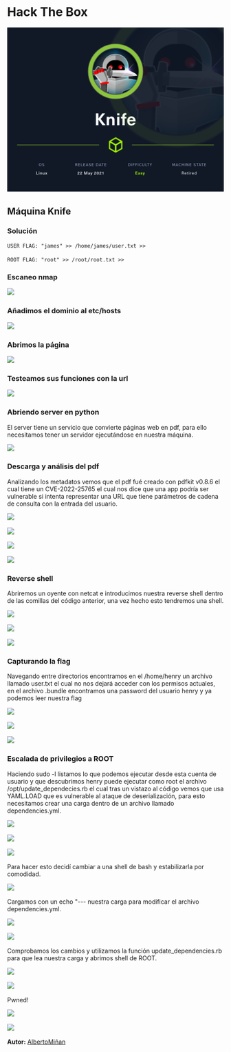 # Hack The Box
    
  

  ![](https://github.com/albertominan/Hacking/blob/f63690c6aef5ced0b87134b8e856197a3477d8aa/HackTheBox/Knife/Fotos/knife.png)
  
## Máquina Knife

  



### Solución
    
    USER FLAG: "james" >> /home/james/user.txt >> 
    
    ROOT FLAG: "root" >> /root/root.txt >> 
    
  
  
### Escaneo nmap

![](nmap.png)

### Añadimos el dominio al etc/hosts

![](redirect.png)

### Abrimos la página

![](1.png)

### Testeamos sus funciones con la url

![](2.png)

### Abriendo server en python

El server tiene un servicio que convierte páginas web en pdf, para ello necesitamos tener un servidor ejecutándose en nuestra máquina.

![](3.png)

### Descarga y análisis del pdf

Analizando los metadatos vemos que el pdf fué creado con pdfkit v0.8.6 el cual tiene un CVE-2022-25765 el cual nos dice que una app podría ser vulnerable si intenta representar una URL que tiene parámetros de cadena de consulta con la entrada del usuario.


![](4.png)

![](5.png)

![](6.png)

![](7.png)

### Reverse shell

Abriremos un oyente con netcat e introducimos nuestra reverse shell dentro de las comillas del código anterior, una vez hecho esto tendremos una shell.

![](8.png)

![](9.png)

![](10ng)

### Capturando la flag

Navegando entre directorios encontramos en el /home/henry un archivo llamado user.txt el cual no nos dejará acceder con los permisos actuales, en el archivo .bundle encontramos una password del usuario henry y ya podemos leer nuestra flag

![](11.png)

![](12.png)

![](13.png)

### Escalada de privilegios a ROOT

Haciendo sudo -l listamos lo que podemos ejecutar desde esta cuenta de usuario y que descubrimos henry puede ejecutar como root el archivo /opt/update_dependecies.rb el cual tras un vistazo al código vemos que usa YAML.LOAD que es vulnerable al ataque de deserialización, para esto necesitamos crear una carga dentro de un archivo llamado dependencies.yml.

![](14.png)

![](15.png)

![](16.png)

Para hacer esto decidí cambiar a una shell de bash y estabilizarla por comodidad.

![](18.png)

Cargamos con un echo "--- nuestra carga para modificar el archivo dependencies.yml.

![](17.png)

![](19.png)

Comprobamos los cambios y utilizamos la función update_dependencies.rb para que lea nuestra carga y abrimos shell de ROOT.

![](20.png)

![](21.png)

Pwned!

![](22.png)


![](pwned.png)

**Autor:** [AlbertoMiñan](https://github.com/albertominan)
